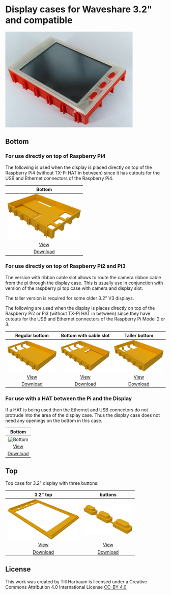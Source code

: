# Display cases for Waveshare 3.2" and compatible

<img src="./images/display32.jpg"/>

## Bottom

### For use directly on top of Raspberry Pi4

The following is used when the display is placed directly on top of the Raspberry Pi4 (without TX-Pi HAT in between) since it has cutouts for the USB and Ethernet connectors of the Raspberry Pi4.

| Bottom |
|:---:|
| ![Bottom](../common/images/Pi4_Display-Wanne.png) |
| [View](../common/Pi4_Display-Wanne.stl) |
| [Download](../common/Pi4_Display-Wanne.stl?raw=true) |

### For use directly on top of Raspberry Pi2 and Pi3

The version with ribbon cable slot allows to route the camera ribbon
cable from the pi through the display case. This is usually use in
conjunction with version of the raspberry pi top case with camera and
display slot.

The taller version is required for some older 3.2" V3 displays.

The following are used when the display is places directly on top of
the Raspberry Pi2 or Pi3 (without TX-Pi HAT in between) since they
have cutouts for the USB and Ethernet connectors of the Raspberry Pi
Model 2 or 3.

| Regular bottom | Bottom with cable slot | Taller bottom |
|:---:|:---:|:---:|
| ![Bottom](../common/images/display_v4_bottom.png) | ![Bottom](../common/images/display_v4_bottom_with_ribbon_slot.png) | ![Bottom for 3.2" V3 display](./images/display32_v3_bottom.png) |
| [View](../common/display_v4_bottom.stl) | [View](../common/display_v4_bottom_with_ribbon_slot.stl) | [View](display32_v3_bottom.stl) |
| [Download](../common/display_v4_bottom.stl?raw=true) | [Download](../common/display_v4_bottom.stl?raw=true) | [Download](display32_v3_bottom.stl?raw=true) |

### For use with a HAT between the Pi and the Display

If a HAT is being used then the Ethernet and USB connectors do not protrude
into the area of the display case. Thus the display case does not need any
openings on the bottom in this case.

| Bottom |
|:---:|
| ![Bottom](../common/images/Display-Wanne_ohne_Öffnungen.png) |
| [View](../common/Display-Wanne_ohne_Öffnungen.stl) |
| [Download](../common/Display-Wanne_ohne_Öffnungen.stl?raw=true) |

## Top

Top case for 3.2" display with three buttons:

| 3.2" top | buttons |
|:---:|:---:|
| ![Top 3.2"](./images/display32_top.png) | ![Buttons](./images/buttons.png) |
| [View](display32_top.stl) | [View](buttons.stl) |
| [Download](display32_top.stl?raw=true) | [Download](buttons.stl?raw=true) |


## License

This work was created by Till Harbaum is licensed under a Creative Commons Attribution 4.0 International License
[CC-BY 4.0](https://creativecommons.org/licenses/by/4.0/)

